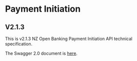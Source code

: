 # Payment Initiation

## V2.1.3

This is v2.1.3 NZ Open Banking Payment Initiation API technical specification.

The Swagger 2.0 document is [here](payment-initiation-nz-swagger.yaml).
